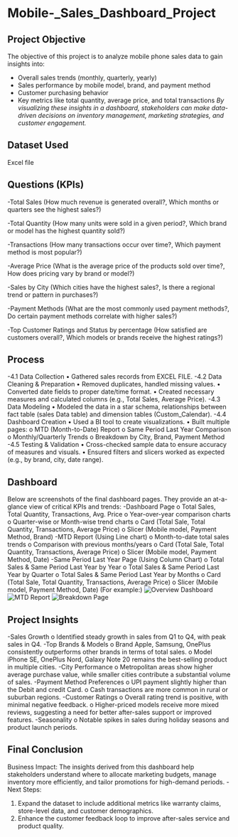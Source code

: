 # Mobile-_Sales_Dashboard_Project
## Project Objective
The objective of this project is to analyze mobile phone sales data to gain insights into:
* Overall sales trends (monthly, quarterly, yearly)
* Sales performance by mobile model, brand, and payment method
* Customer purchasing behavior
* Key metrics like total quantity, average price, and total transactions
_By visualizing these insights in a dashboard, stakeholders can make data-driven decisions on inventory management, marketing strategies, and customer engagement._

## Dataset Used
Excel file

## Questions (KPIs)
-Total Sales (How much revenue is generated overall?, Which months or quarters see the highest sales?)

-Total Quantity (How many units were sold in a given period?, Which brand or model has the highest quantity sold?)

-Transactions (How many transactions occur over time?, Which payment method is most popular?)

-Average Price (What is the average price of the products sold over time?, How does pricing vary by brand or model?)

-Sales by City (Which cities have the highest sales?, Is there a regional trend or pattern in purchases?)

-Payment Methods (What are the most commonly used payment methods?, Do certain payment methods correlate with higher sales?)

-Top Customer Ratings and Status by percentage (How satisfied are customers overall?, Which models or brands receive the highest ratings?)

## Process
-4.1 Data Collection
•	Gathered sales records from EXCEL FILE.
-4.2 Data Cleaning & Preparation
•	Removed duplicates, handled missing values.
•	Converted date fields to proper date/time format.
•	Created necessary measures and calculated columns (e.g., Total Sales, Average Price).
-4.3 Data Modeling
•	Modeled the data in a star schema, relationships between fact table (sales Data table) and dimension tables (Custom_Calendar).
-4.4 Dashboard Creation
•	Used a BI tool to create visualizations.
•	Built multiple pages:
o	MTD (Month-to-Date) Report
o	Same Period Last Year Comparison
o	Monthly/Quarterly Trends
o	Breakdown by City, Brand, Payment Method
-4.5 Testing & Validation
•	Cross-checked sample data to ensure accuracy of measures and visuals.
•	Ensured filters and slicers worked as expected (e.g., by brand, city, date range).

## Dashboard
Below are screenshots of the final dashboard pages. They provide an at-a-glance view of critical KPIs and trends:
-Dashboard Page
o	Total Sales, Total Quantity, Transactions, Avg. Price
o	Year-over-year comparison charts
o	Quarter-wise or Month-wise trend charts
o	Card (Total Sale, Total Quantity, Transactions, Average Price)
o	Slicer (Mobile model, Payment Method, Brand)
-MTD Report (Using Line chart)
o	Month-to-date total sales trends
o	Comparison with previous months/years
o	Card (Total Sale, Total Quantity, Transactions, Average Price)
o	Slicer (Mobile model, Payment Method, Date)
-Same Period Last Year Page (Using Column Chart)
o	Total Sales & Same Period Last Year by Year
o	Total Sales & Same Period Last Year by Quarter 
o	Total Sales & Same Period Last Year by Months 
o	Card (Total Sale, Total Quantity, Transactions, Average Price)
o	Slicer (Mobile model, Payment Method, Date)
(For example:)
![Overview Dashboard](images/overview.png)
![MTD Report](images/mtd_report.png)
![Breakdown Page](images/breakdown.png)

## Project Insights
-Sales Growth
o	Identified steady growth in sales from Q1 to Q4, with peak sales in Q4.
-Top Brands & Models
o	Brand Apple, Samsung, OnePlus consistently outperforms other brands in terms of total sales.
o	Model iPhone SE, OnePlus Nord, Galaxy Note 20 remains the best-selling product in multiple cities.
-City Performance
o	Metropolitan areas show higher average purchase value, while smaller cities contribute a substantial volume of sales.
-Payment Method Preferences
o	UPI payment slightly higher than the Debit and credit Card.
o	Cash transactions are more common in rural or suburban regions.
-Customer Ratings
o	Overall rating trend is positive, with minimal negative feedback.
o	Higher-priced models receive more mixed reviews, suggesting a need for better after-sales support or improved features.
-Seasonality
o	Notable spikes in sales during holiday seasons and product launch periods.

## Final Conclusion
Business Impact: The insights derived from this dashboard help stakeholders understand where to allocate marketing budgets, manage inventory more efficiently, and tailor promotions for high-demand periods.
-Next Steps:
1.	Expand the dataset to include additional metrics like warranty claims, store-level data, and customer demographics.
2.	Enhance the customer feedback loop to improve after-sales service and product quality.

